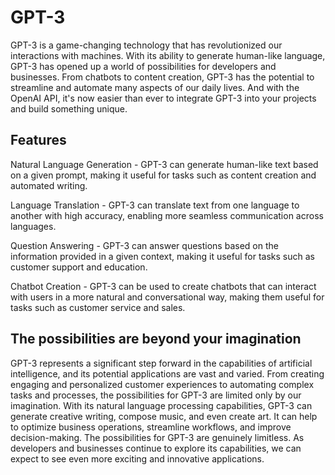 # GPT-3

GPT-3 is a game-changing technology that has revolutionized our interactions with machines. With its ability to generate human-like language, GPT-3 has opened up a world of possibilities for developers and businesses. From chatbots to content creation, GPT-3 has the potential to streamline and automate many aspects of our daily lives. And with the OpenAI API, it's now easier than ever to integrate GPT-3 into your projects and build something unique.

## Features
Natural Language Generation -
GPT-3 can generate human-like text based on a given prompt, making it useful for tasks such as content creation and automated writing.

Language Translation - 
GPT-3 can translate text from one language to another with high accuracy, enabling more seamless communication across languages.

Question Answering -
GPT-3 can answer questions based on the information provided in a given context, making it useful for tasks such as customer support and education.

Chatbot Creation -
GPT-3 can be used to create chatbots that can interact with users in a more natural and conversational way, making them useful for tasks such as customer service and sales.


## The possibilities are beyond your imagination
GPT-3 represents a significant step forward in the capabilities of artificial intelligence, and its potential applications are vast and varied. From creating engaging and personalized customer experiences to automating complex tasks and processes, the possibilities for GPT-3 are limited only by our imagination. With its natural language processing capabilities, GPT-3 can generate creative writing, compose music, and even create art. It can help to optimize business operations, streamline workflows, and improve decision-making. The possibilities for GPT-3 are genuinely limitless. As developers and businesses continue to explore its capabilities, we can expect to see even more exciting and innovative applications.
